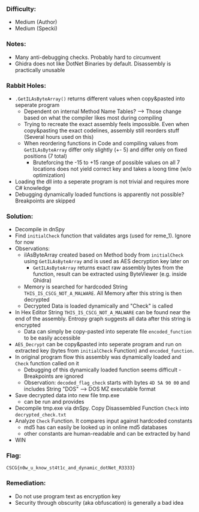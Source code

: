 ### Difficulty:
- Medium (Author)
- Medium (Specki)


### Notes:
- Many anti-debugging checks. Probably hard to circumvent
- Ghidra does not like DotNet Binaries by default. Disassembly is practically unusable

### Rabbit Holes:
- `.GetILAsByteArray()` returns different values when copy&pasted into seperate program
	- Dependent on internal Method Name Tables? --> Those change based on what the compiler likes most during compiling
	- Trying to recreate the exact assembly feels impossible. Even when copy&pasting the exact codelines, assembly still reorders stuff (Several hours used on this)
	- When reordering functions in Code and compiling values from `GetILAsByteArray` differ only slightly (+- 5) and differ only on fixed positions (7 total)
		- Bruteforcing the -15 to +15 range of possible values on all 7 locations does not yield correct key and takes a loong time (w/o optimization)
- Loading the dll into a seperate program is not trivial and requires more C# knowledge
- Debugging dynamically loaded functions is apparently not possible? Breakpoints are skipped

### Solution:
- Decompile in dnSpy
- Find `initialCheck` function that validates args (used for reme_1). Ignore for now
- Observations:
	- ilAsByteArray created based on Method body from `initialCheck` using `GetILAsByteArray` and is used as AES decryption key later on
		- `GetILAsByteArray` returns exact raw assembly bytes from the function, result can be extracted using ByteViewer (e.g. inside Ghidra)
	- Memory is searched for hardcoded String `THIS_IS_CSCG_NOT_A_MALWARE`. All Memory after this string is then decrypted
	- Decrypted Data is loaded dynamically and "Check" is called
- In Hex Editor String `THIS_IS_CSCG_NOT_A_MALWARE` can be found near the end of the assembly. Entropy graph suggests all data after this string is encrypted
	- Data can simply be copy-pasted into seperate file `encoded_function` to be easily accessible
- `AES_Decrypt` can be copy&pasted into seperate program and run on extracted key (bytes from `initialCheck` Function) and `encoded_function`.
- In original program flow this assembly was dynamically loaded and `Check` function called on it
	- Debugging of this dynamically loaded function seems difficult - Breakpoints are ignored
	- Observation: `decoded_flag_check` starts with bytes `4D 5A 90 00` and includes String "DOS" --> DOS MZ executable format
- Save decrypted data into new file tmp.exe
	- can be run and provides 
- Decompile tmp.exe via dnSpy. Copy Disassembled Function `Check` into `decrypted_check.txt`
- Analyze `Check` Function. It compares input against hardcoded constants
	- md5 has can easily be looked up in online md5 databases
	- other constants are human-readable and can be extracted by hand
- WIN


### Flag:

`CSCG{n0w_u_know_st4t1c_and_dynamic_dotNet_R3333}`

### Remediation:
- Do not use program text as encryption key
- Security through obscurity (aka obfuscation) is generally a bad idea